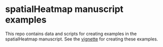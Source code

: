 # spatialHeatmap manuscript examples
This repo contains data and scripts for creating examples in the spatialHeatmap manuscript. See the <a href="https://jianhaizhang.github.io/spatialHeatmap_manuscript_data/manuscript_examples.html" target="_blank">vignette</a> for creating these examples.
